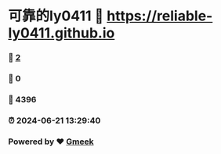# 可靠的ly0411 :link: https://reliable-ly0411.github.io 
### :page_facing_up: [2](https://reliable-ly0411.github.io/tag.html) 
### :speech_balloon: 0 
### :hibiscus: 4396 
### :alarm_clock: 2024-06-21 13:29:40 
### Powered by :heart: [Gmeek](https://github.com/Meekdai/Gmeek)
